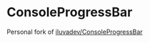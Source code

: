 # ConsoleProgressBar

Personal fork of [iluvadev/ConsoleProgressBar](https://github.com/iluvadev/ConsoleProgressBar)
